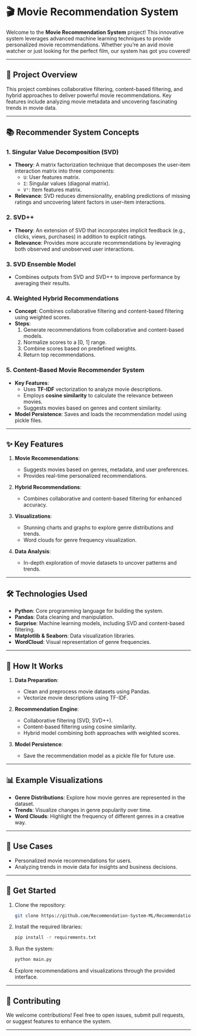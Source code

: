 # 🎬 Movie Recommendation System

Welcome to the **Movie Recommendation System** project! This innovative system leverages advanced machine learning techniques to provide personalized movie recommendations. Whether you’re an avid movie watcher or just looking for the perfect film, our system has got you covered!

---

## 🚀 Project Overview

This project combines collaborative filtering, content-based filtering, and hybrid approaches to deliver powerful movie recommendations. Key features include analyzing movie metadata and uncovering fascinating trends in movie data.

---

## 📚 Recommender System Concepts

### **1. Singular Value Decomposition (SVD)**
- **Theory**: A matrix factorization technique that decomposes the user-item interaction matrix into three components:
  - `U`: User features matrix.
  - `Σ`: Singular values (diagonal matrix).
  - `Vᵀ`: Item features matrix.
- **Relevance**: SVD reduces dimensionality, enabling predictions of missing ratings and uncovering latent factors in user-item interactions.

### **2. SVD++**
- **Theory**: An extension of SVD that incorporates implicit feedback (e.g., clicks, views, purchases) in addition to explicit ratings.
- **Relevance**: Provides more accurate recommendations by leveraging both observed and unobserved user interactions.

### **3. SVD Ensemble Model**
- Combines outputs from SVD and SVD++ to improve performance by averaging their results.

### **4. Weighted Hybrid Recommendations**
- **Concept**: Combines collaborative filtering and content-based filtering using weighted scores.
- **Steps**:
  1. Generate recommendations from collaborative and content-based models.
  2. Normalize scores to a [0, 1] range.
  3. Combine scores based on predefined weights.
  4. Return top recommendations.

### **5. Content-Based Movie Recommender System**
- **Key Features**:
  - Uses **TF-IDF** vectorization to analyze movie descriptions.
  - Employs **cosine similarity** to calculate the relevance between movies.
  - Suggests movies based on genres and content similarity.
- **Model Persistence**: Saves and loads the recommendation model using pickle files.

---

## ✨ Key Features

1. **Movie Recommendations**:
   - Suggests movies based on genres, metadata, and user preferences.
   - Provides real-time personalized recommendations.

2. **Hybrid Recommendations**:
   - Combines collaborative and content-based filtering for enhanced accuracy.

3. **Visualizations**:
   - Stunning charts and graphs to explore genre distributions and trends.
   - Word clouds for genre frequency visualization.

4. **Data Analysis**:
   - In-depth exploration of movie datasets to uncover patterns and trends.

---

## 🛠 Technologies Used

- **Python**: Core programming language for building the system.
- **Pandas**: Data cleaning and manipulation.
- **Surprise**: Machine learning models, including SVD and content-based filtering.
- **Matplotlib & Seaborn**: Data visualization libraries.
- **WordCloud**: Visual representation of genre frequencies.

---

## 📝 How It Works

1. **Data Preparation**:
   - Clean and preprocess movie datasets using Pandas.
   - Vectorize movie descriptions using TF-IDF.

2. **Recommendation Engine**:
   - Collaborative filtering (SVD, SVD++).
   - Content-based filtering using cosine similarity.
   - Hybrid model combining both approaches with weighted scores.

3. **Model Persistence**:
   - Save the recommendation model as a pickle file for future use.

---

## 📊 Example Visualizations

- **Genre Distributions**: Explore how movie genres are represented in the dataset.
- **Trends**: Visualize changes in genre popularity over time.
- **Word Clouds**: Highlight the frequency of different genres in a creative way.

---

## 🎯 Use Cases

- Personalized movie recommendations for users.
- Analyzing trends in movie data for insights and business decisions.

---

## 🌟 Get Started

1. Clone the repository:
   ```bash
   git clone https://github.com/Recommendation-System-ML/Recommendation-system-with-prediction-project.git
   ```
2. Install the required libraries:
   ```bash
   pip install -r requirements.txt
   ```
3. Run the system:
   ```bash
   python main.py
   ```
4. Explore recommendations and visualizations through the provided interface.

---

## 🤝 Contributing

We welcome contributions! Feel free to open issues, submit pull requests, or suggest features to enhance the system.

---
